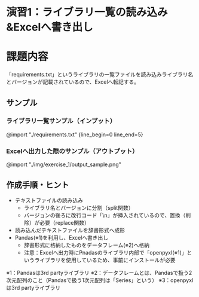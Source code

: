 # 演習1：ライブラリ一覧の読み込み&Excelへ書き出し

# 課題内容
「requirements.txt」というライブラリの一覧ファイルを読み込みライブラリ名とバージョンが記載されているので、Excelへ転記する。

## サンプル
### ライブラリ一覧サンプル（インプット）
@import "./requirements.txt" {line_begin=0 line_end=5}

### Excelへ出力した際のサンプル（アウトプット）
@import "./img/exercise_1/output_sample.png"

## 作成手順・ヒント
- テキストファイルの読み込み
  - ライブラリ名とバージョンに分割（split関数）
  - バージョンの後ろに改行コード「\n」が挿入されているので、置換（削除）が必要（replace関数）
- 読み込んだテキストファイルを辞書形式へ成形
- Pandas(※1)を利用し、Excelへ書き出し
  - 辞書形式に格納したものをデータフレーム(※2)へ格納
  - 注意：Excelへ出力時にPnadasのライブラリ内部で「openpyxl(※1)」というライブラリを使用しているため、事前にインストールが必要

※1：Pandasは3rd partyライブラリ
※2：データフレームとは、Pandasで扱う2次元配列のこと（Pandasで扱う1次元配列は「Series」という）
※3：openpyxlは3rd partyライブラリ
